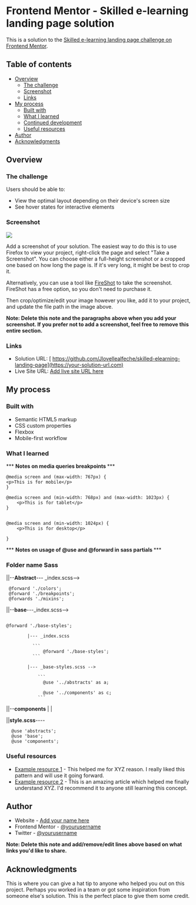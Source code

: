 # Frontend Mentor - Skilled e-learning landing page solution

This is a solution to the [Skilled e-learning landing page challenge on Frontend Mentor](https://www.frontendmentor.io/challenges/skilled-elearning-landing-page-S1ObDrZ8q). 

## Table of contents

- [Overview](#overview)
  - [The challenge](#the-challenge)
  - [Screenshot](#screenshot)
  - [Links](#links)
- [My process](#my-process)
  - [Built with](#built-with)
  - [What I learned](#what-i-learned)
  - [Continued development](#continued-development)
  - [Useful resources](#useful-resources)
- [Author](#author)
- [Acknowledgments](#acknowledgments)


## Overview

### The challenge

Users should be able to:

- View the optimal layout depending on their device's screen size
- See hover states for interactive elements

### Screenshot

![](./screenshot.jpg)

Add a screenshot of your solution. The easiest way to do this is to use Firefox to view your project, right-click the page and select "Take a Screenshot". You can choose either a full-height screenshot or a cropped one based on how long the page is. If it's very long, it might be best to crop it.

Alternatively, you can use a tool like [FireShot](https://getfireshot.com/) to take the screenshot. FireShot has a free option, so you don't need to purchase it. 

Then crop/optimize/edit your image however you like, add it to your project, and update the file path in the image above.

**Note: Delete this note and the paragraphs above when you add your screenshot. If you prefer not to add a screenshot, feel free to remove this entire section.**

### Links

- Solution URL: [ https://github.com/Jlovellealfeche/skilled-elearning-landing-page](https://your-solution-url.com)
- Live Site URL: [Add live site URL here](https://your-live-site-url.com)

## My process

### Built with

- Semantic HTML5 markup
- CSS custom properties
- Flexbox
- Mobile-first workflow


### What I learned


*** <b>Notes on media queries breakpoints </b> *** 

```
@media screen and (max-width: 767px) {
<p>This is for mobile</p>
}

@media screen and (min-width: 768px) and (max-width: 1023px) {
    <p>This is for tablet</p>
}


@media screen and (min-width: 1024px) {
    <p>This is for desktop</p>
  
}

```

*** <b>Notes on usage of @use and @forward in sass partials </b> *** 

### Folder name Sass

  ||--<b>Abstract</b>--- _index.scss-->
  ```
   @forward './colors'; 
   @forward './breakpoints';
   @forwards './mixins';
  ```

  ||--<b>base</b>---_index.scss--> 
  ```
  
  @forward './base-styles'; 
  
  ```
            |--- _index.scss 

              ```
                  @forward './base-styles';
              ```

            |--- _base-styles.scss --> 
  
                ```
                  @use '../abstracts' as a; 

                  @use '../components' as c; 
                ```  

  ||--<b>components</b>
  |
  |

  ||<b>style.scss</b>----
    
      @use 'abstracts';
      @use 'base';
      @use 'components';



### Useful resources

- [Example resource 1](https://www.example.com) - This helped me for XYZ reason. I really liked this pattern and will use it going forward.
- [Example resource 2](https://www.example.com) - This is an amazing article which helped me finally understand XYZ. I'd recommend it to anyone still learning this concept.


## Author

- Website - [Add your name here](https://www.your-site.com)
- Frontend Mentor - [@yourusername](https://www.frontendmentor.io/profile/yourusername)
- Twitter - [@yourusername](https://www.twitter.com/yourusername)

**Note: Delete this note and add/remove/edit lines above based on what links you'd like to share.**

## Acknowledgments

This is where you can give a hat tip to anyone who helped you out on this project. Perhaps you worked in a team or got some inspiration from someone else's solution. This is the perfect place to give them some credit.

